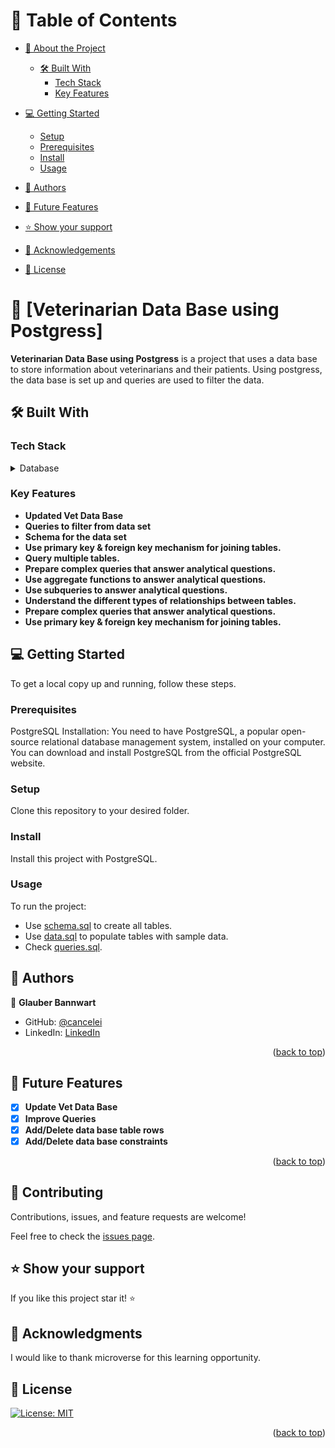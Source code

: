<a name="readme-top"></a>
# 📗 Table of Contents

- [📖 About the Project](#about-project)

  - [🛠 Built With](#built-with)
    - [Tech Stack](#tech-stack)
    - [Key Features](#key-features)

- [💻 Getting Started](#getting-started)

  - [Setup](#setup)
  - [Prerequisites](#prerequisites)
  - [Install](#install)
  - [Usage](#usage)

- [👥 Authors](#authors)
- [🔭 Future Features](#future-features)
- [⭐️ Show your support](#support)
- [🙏 Acknowledgements](#acknowledgements)
- [📝 License](#license)

<!-- PROJECT DESCRIPTION -->

# 📖 [Veterinarian Data Base using Postgress] <a name="about-project"></a>

**Veterinarian Data Base using Postgress** is a project that uses a data base to store information about veterinarians and their patients. Using postgress, the data base is set up and queries are used to filter the data.

## 🛠 Built With <a name="built-with"></a>

### Tech Stack <a name="tech-stack"></a>

<details>
<summary>Database</summary>
  <ul>
    <li><a href="https://www.postgresql.org/">PostgreSQL</a></li>
  </ul>
</details>

### Key Features <a name="key-features"></a>

- **Updated Vet Data Base**
- **Queries to filter from data set**
- **Schema for the data set**
- **Use primary key & foreign key mechanism for joining tables.**
- **Query multiple tables.**
- **Prepare complex queries that answer analytical questions.**
- **Use aggregate functions to answer analytical questions.**
- **Use subqueries to answer analytical questions.**
- **Understand the different types of relationships between tables.**
- **Prepare complex queries that answer analytical questions.**
- **Use primary key & foreign key mechanism for joining tables.**

<!-- GETTING STARTED -->

## 💻 Getting Started <a name="getting-started"></a>

To get a local copy up and running, follow these steps.

### Prerequisites

PostgreSQL Installation: You need to have PostgreSQL, a popular open-source relational database management system, installed on your computer. You can download and install PostgreSQL from the official PostgreSQL website.

### Setup

Clone this repository to your desired folder.

### Install

Install this project with PostgreSQL.

### Usage

To run the project:

- Use [schema.sql](./schema.sql) to create all tables.
- Use [data.sql](./data.sql) to populate tables with sample data.
- Check [queries.sql](./queries.sql).

## 👥 Authors <a name="authors"></a>

👤 **Glauber Bannwart**

- GitHub: [@cancelei](https://github.com/cancelei)
- LinkedIn: [LinkedIn](https://linkedin.com/in/gbannwart)

<p align="right">(<a href="#readme-top">back to top</a>)</p>

<!-- FUTURE FEATURES -->

## 🔭 Future Features <a name="future-features"></a>

- [X] **Update Vet Data Base**
- [X] **Improve Queries**
- [X] **Add/Delete data base table rows**
- [X] **Add/Delete data base constraints**

<p align="right">(<a href="#readme-top">back to top</a>)</p>

<!-- CONTRIBUTING -->

## 🤝 Contributing <a name="contributing"></a>

Contributions, issues, and feature requests are welcome!

Feel free to check the [issues page](../../issues/).

## ⭐️ Show your support <a name="support"></a>

If you like this project star it! ⭐️

## 🙏 Acknowledgments <a name="acknowledgements"></a>

I would like to thank microverse for this learning opportunity.

## 📝 License <a name="license"></a>

[![License: MIT](https://img.shields.io/badge/License-MIT-yellow.svg)](LICENSE.md)

<p align="right">(<a href="#readme-top">back to top</a>)</p>
